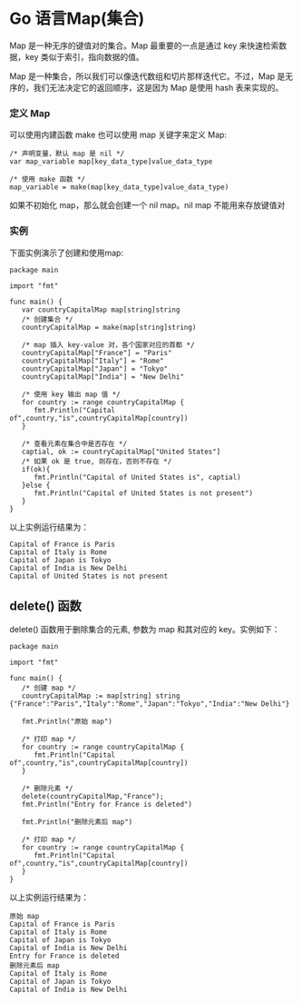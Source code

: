 # Go 语言Map(集合)

Map 是一种无序的键值对的集合。Map 最重要的一点是通过 key 来快速检索数据，key 类似于索引，指向数据的值。

Map 是一种集合，所以我们可以像迭代数组和切片那样迭代它。不过，Map 是无序的，我们无法决定它的返回顺序，这是因为 Map 是使用 hash 表来实现的。

### 定义 Map

可以使用内建函数 make 也可以使用 map 关键字来定义 Map:

```
/* 声明变量，默认 map 是 nil */
var map_variable map[key_data_type]value_data_type

/* 使用 make 函数 */
map_variable = make(map[key_data_type]value_data_type)

```

如果不初始化 map，那么就会创建一个 nil map。nil map 不能用来存放键值对

### 实例

下面实例演示了创建和使用map:

```
package main

import "fmt"

func main() {
   var countryCapitalMap map[string]string
   /* 创建集合 */
   countryCapitalMap = make(map[string]string)

   /* map 插入 key-value 对，各个国家对应的首都 */
   countryCapitalMap["France"] = "Paris"
   countryCapitalMap["Italy"] = "Rome"
   countryCapitalMap["Japan"] = "Tokyo"
   countryCapitalMap["India"] = "New Delhi"

   /* 使用 key 输出 map 值 */
   for country := range countryCapitalMap {
      fmt.Println("Capital of",country,"is",countryCapitalMap[country])
   }

   /* 查看元素在集合中是否存在 */
   captial, ok := countryCapitalMap["United States"]
   /* 如果 ok 是 true, 则存在，否则不存在 */
   if(ok){
      fmt.Println("Capital of United States is", captial)  
   }else {
      fmt.Println("Capital of United States is not present") 
   }
}

```

以上实例运行结果为：

```
Capital of France is Paris
Capital of Italy is Rome
Capital of Japan is Tokyo
Capital of India is New Delhi
Capital of United States is not present

```

## delete() 函数

delete() 函数用于删除集合的元素, 参数为 map 和其对应的 key。实例如下：

```
package main

import "fmt"

func main() {   
   /* 创建 map */
   countryCapitalMap := map[string] string {"France":"Paris","Italy":"Rome","Japan":"Tokyo","India":"New Delhi"}

   fmt.Println("原始 map")   

   /* 打印 map */
   for country := range countryCapitalMap {
      fmt.Println("Capital of",country,"is",countryCapitalMap[country])
   }

   /* 删除元素 */
   delete(countryCapitalMap,"France");
   fmt.Println("Entry for France is deleted")  

   fmt.Println("删除元素后 map")   

   /* 打印 map */
   for country := range countryCapitalMap {
      fmt.Println("Capital of",country,"is",countryCapitalMap[country])
   }
}

```

以上实例运行结果为：

```
原始 map
Capital of France is Paris
Capital of Italy is Rome
Capital of Japan is Tokyo
Capital of India is New Delhi
Entry for France is deleted
删除元素后 map
Capital of Italy is Rome
Capital of Japan is Tokyo
Capital of India is New Delhi

```

